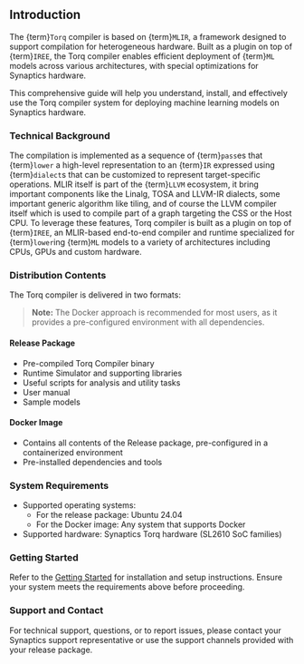 ## Introduction

The {term}`Torq` compiler is based on {term}`MLIR`, a framework designed to support
compilation for heterogeneous hardware. Built as a plugin on top of {term}`IREE`, the Torq compiler enables efficient deployment of {term}`ML` models across various architectures, with special optimizations for Synaptics hardware.

This comprehensive guide will help you understand, install, and effectively use the Torq compiler system for deploying machine learning models on Synaptics hardware.

### Technical Background

The compilation is implemented as a sequence of {term}`pass`es that {term}`lower` a high-level
representation to an {term}`IR` expressed using {term}`dialect`s that can be customized
to represent target-specific operations.
MLIR itself is part of the {term}`LLVM` ecosystem, it bring important components like the Linalg, TOSA and LLVM-IR dialects, some important generic algorithm like tiling, and of course the LLVM compiler itself which is used to compile part of a graph targeting the CSS or the Host CPU. To leverage these features, Torq compiler is built as a plugin on top of
{term}`IREE`, an MLIR-based end-to-end compiler and runtime specialized for {term}`lower`ing
{term}`ML` models to a variety of architectures including CPUs, GPUs and custom hardware.

### Distribution Contents

The Torq compiler is delivered in two formats:

> **Note:** The Docker approach is recommended for most users, as it provides a pre-configured environment with all dependencies.

#### Release Package
- Pre-compiled Torq Compiler binary
- Runtime Simulator and supporting libraries
- Useful scripts for analysis and utility tasks
- User manual
- Sample models

#### Docker Image
- Contains all contents of the Release package, pre-configured in a containerized environment
- Pre-installed dependencies and tools

### System Requirements

- Supported operating systems:
  - For the release package: Ubuntu 24.04
  - For the Docker image: Any system that supports Docker
- Supported hardware: Synaptics Torq hardware (SL2610 SoC families)

### Getting Started
Refer to the [Getting Started](./getting_started.md) for installation and setup instructions. Ensure your system meets the requirements above before proceeding.

### Support and Contact
For technical support, questions, or to report issues, please contact your Synaptics support representative or use the support channels provided with your release package.
